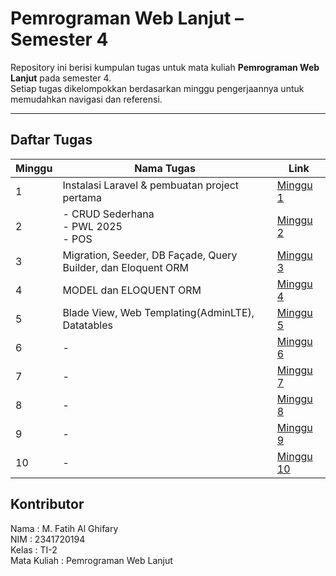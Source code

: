 # Pemrograman Web Lanjut – Semester 4  

Repository ini berisi kumpulan tugas untuk mata kuliah **Pemrograman Web Lanjut** pada semester 4.  
Setiap tugas dikelompokkan berdasarkan minggu pengerjaannya untuk memudahkan navigasi dan referensi.  

___
## Daftar Tugas

| Minggu | Nama Tugas | Link |
|--------|-----------|------|
| 1 | Instalasi Laravel & pembuatan project pertama | [Minggu 1](https://github.com/fateehhh/PROWEBLNJT/tree/main/Week%201) |
| 2 | - CRUD Sederhana <br> - PWL 2025 <br> - POS | [Minggu 2](https://github.com/fateehhh/PROWEBLNJT/tree/main/Week%202) |
| 3 | Migration, Seeder, DB Façade, Query Builder, dan Eloquent ORM | [Minggu 3](https://github.com/fateehhh/PROWEBLNJT/tree/main/Week%203) |
| 4 | MODEL dan ELOQUENT ORM | [Minggu 4](https://github.com/fateehhh/PROWEBLNJT/tree/main/Week%204) |
| 5 | Blade View, Web Templating(AdminLTE), Datatables | [Minggu 5](https://github.com/fateehhh/PROWEBLNJT/tree/main/Week%205) |
| 6 | - | [Minggu 6](./Minggu6/) |
| 7 | - | [Minggu 7](./Minggu7/) |
| 8 | - | [Minggu 8](./Minggu8/) |
| 9 | - | [Minggu 9](./Minggu9/) |
| 10 | - | [Minggu 10](./Minggu10/) |

## Kontributor

Nama        : M. Fatih Al Ghifary <br>
NIM         : 2341720194 <br>
Kelas       : TI-2 <br>
Mata Kuliah : Pemrograman Web Lanjut <br>

